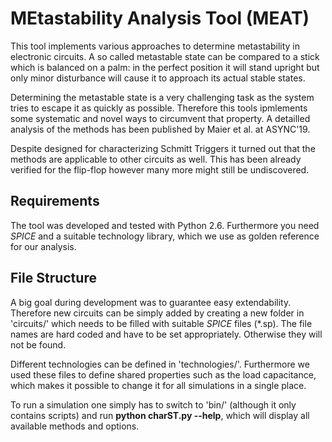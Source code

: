 # MEtastability Analysis Tool (MEAT)

This tool implements various approaches to determine metastability in electronic circuits. A so called metastable state can be compared to a stick which is balanced on a palm: in the perfect position it will stand upright but only minor disturbance will cause it to approach its actual stable states.

Determining the metastable state is a very challenging task as the system tries to escape it as quickly as possible. Therefore this tools ipmlements some systematic and novel ways to circumvent that property. A detailled analysis of the methods has been published by Maier et al. at ASYNC'19.

Despite designed for characterizing Schmitt Triggers it turned out that the methods are applicable to other circuits as well. This has been already verified for the flip-flop however many more might still be undiscovered.

## Requirements

The tool was developed and tested with Python 2.6. Furthermore you need *SPICE* and a suitable technology library, which we use as golden reference for our analysis.

## File Structure

A big goal during development was to guarantee easy extendability. Therefore new circuits can be simply added by creating a new folder in 'circuits/' which needs to be filled with suitable *SPICE* files (\*.sp). The file names are hard coded and have to be set appropriately. Otherwise they will not be found.

Different technologies can be defined in 'technologies/'. Furthermore we used these files to define shared properties such as the load capacitance, which makes it possible to change it for all simulations in a single place.

To run a simulation one simply has to switch to 'bin/' (although it only contains scripts) and run **python charST.py --help**, which will display all available methods and options.
